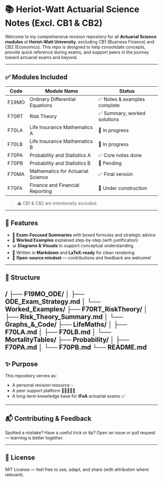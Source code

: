 # 📚 Heriot-Watt Actuarial Science Notes (Excl. CB1 & CB2)

Welcome to my comprehensive revision repository for all **Actuarial Science modules** at **Heriot-Watt University**, excluding CB1 (Business Finance) and CB2 (Economics). This repo is designed to help consolidate concepts, provide quick reference during exams, and support peers in the journey toward actuarial exams and beyond.

---

## ✅ Modules Included

| Code    | Module Name                                  | Status      |
|---------|----------------------------------------------|-------------|
| F19MO   | Ordinary Differential Equations              | ✅ Notes & examples complete |
| F70RT   | Risk Theory                                  | ✅ Summary, worked solutions |
| F70LA   | Life Insurance Mathematics A                 | 🔄 In progress |
| F70LB   | Life Insurance Mathematics B                 | 🔄 In progress |
| F70PA   | Probability and Statistics A                 | ✅ Core notes done |
| F70PB   | Probability and Statistics B                 | 🔄 Pending |
| F70MA   | Mathematics for Actuarial Science            | ✅ Final version |
| F70FA   | Finance and Financial Reporting              | 🧠 Under construction |

> ⚠️ CB1 & CB2 are intentionally excluded.

---

## 🧠 Features

- 🎯 **Exam-Focused Summaries** with boxed formulas and strategic advice
- 🧪 **Worked Examples** explained step-by-step (with justification)
- 📊 **Diagrams & Visuals** to support conceptual understanding
- 📄 Written in **Markdown** and **LaTeX-ready** for clean rendering
- 🤝 **Open-source mindset** — contributions and feedback are welcome!

---

## 📂 Structure
/
├── F19MO_ODE/
│   ├── ODE_Exam_Strategy.md
│   └── Worked_Examples/
├── F70RT_RiskTheory/
│   ├── Risk_Theory_Summary.md
│   └── Graphs_&_Code/
├── LifeMaths/
│   ├── F70LA.md
│   ├── F70LB.md
│   └── MortalityTables/
├── Probability/
│   ├── F70PA.md
│   └── F70PB.md
└── README.md
---

## ✨ Purpose

This repository serves as:
- A personal revision resource 💡
- A peer support platform 🧑🏽‍🤝‍🧑🏿
- A long-term knowledge base for **IFoA** actuarial exams 📈

---

## 📬 Contributing & Feedback

Spotted a mistake? Have a useful trick or tip? Open an issue or pull request — learning is better together.

---

## 📘 License

MIT License — feel free to use, adapt, and share (with attribution where relevant).
